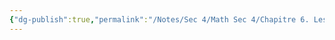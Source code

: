 ```yaml
---
{"dg-publish":true,"permalink":"/Notes/Sec 4/Math Sec 4/Chapitre 6. Les systèmes d’équations/6.4 Les inéquations à deux variables/"}
---
```



